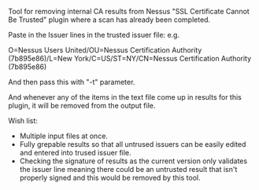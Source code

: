 Tool for removing internal CA results from Nessus "SSL Certificate Cannot Be Trusted" plugin where a scan has already been completed.

Paste in the Issuer lines in the trusted issuer file:
e.g.

O=Nessus Users United/OU=Nessus Certification Authority (7b895e86)/L=New York/C=US/ST=NY/CN=Nessus Certification Authority (7b895e86)

And then pass this with "-t" parameter.

And whenever any of the items in the text file come up in results for this plugin, it will be removed from the output file.

Wish list:
- Multiple input files at once.
- Fully grepable results so that all untrused issuers can be easily edited and entered into trused issuer file.
- Checking the signature of results as the current version only validates the issuer line meaning there could be an untrusted result that isn't properly signed and this would be removed by this tool.
